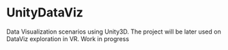 # UnityDataViz
Data Visualization scenarios using Unity3D. The project will be later used on DataViz exploration in VR. 
Work in progress


